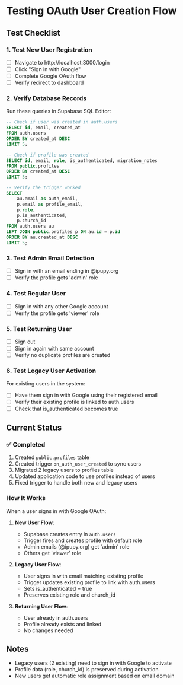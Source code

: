 # Testing OAuth User Creation Flow

## Test Checklist

### 1. Test New User Registration
- [ ] Navigate to http://localhost:3000/login
- [ ] Click "Sign in with Google"
- [ ] Complete Google OAuth flow
- [ ] Verify redirect to dashboard

### 2. Verify Database Records
Run these queries in Supabase SQL Editor:

```sql
-- Check if user was created in auth.users
SELECT id, email, created_at
FROM auth.users
ORDER BY created_at DESC
LIMIT 5;

-- Check if profile was created
SELECT id, email, role, is_authenticated, migration_notes
FROM public.profiles
ORDER BY created_at DESC
LIMIT 5;

-- Verify the trigger worked
SELECT
    au.email as auth_email,
    p.email as profile_email,
    p.role,
    p.is_authenticated,
    p.church_id
FROM auth.users au
LEFT JOIN public.profiles p ON au.id = p.id
ORDER BY au.created_at DESC
LIMIT 5;
```

### 3. Test Admin Email Detection
- [ ] Sign in with an email ending in @ipupy.org
- [ ] Verify the profile gets 'admin' role

### 4. Test Regular User
- [ ] Sign in with any other Google account
- [ ] Verify the profile gets 'viewer' role

### 5. Test Returning User
- [ ] Sign out
- [ ] Sign in again with same account
- [ ] Verify no duplicate profiles are created

### 6. Test Legacy User Activation
For existing users in the system:
- [ ] Have them sign in with Google using their registered email
- [ ] Verify their existing profile is linked to auth.users
- [ ] Check that is_authenticated becomes true

## Current Status

### ✅ Completed
1. Created `public.profiles` table
2. Created trigger `on_auth_user_created` to sync users
3. Migrated 2 legacy users to profiles table
4. Updated application code to use profiles instead of users
5. Fixed trigger to handle both new and legacy users

### How It Works

When a user signs in with Google OAuth:

1. **New User Flow**:
   - Supabase creates entry in `auth.users`
   - Trigger fires and creates profile with default role
   - Admin emails (@ipupy.org) get 'admin' role
   - Others get 'viewer' role

2. **Legacy User Flow**:
   - User signs in with email matching existing profile
   - Trigger updates existing profile to link with auth.users
   - Sets is_authenticated = true
   - Preserves existing role and church_id

3. **Returning User Flow**:
   - User already in auth.users
   - Profile already exists and linked
   - No changes needed

## Notes
- Legacy users (2 existing) need to sign in with Google to activate
- Profile data (role, church_id) is preserved during activation
- New users get automatic role assignment based on email domain